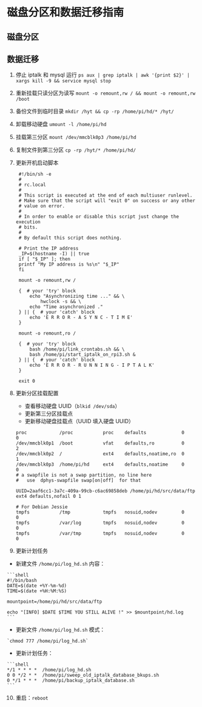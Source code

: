 # 磁盘分区和数据迁移指南

## 磁盘分区

## 数据迁移

1. 停止 iptalk 和 mysql 运行
   `ps aux | grep iptalk | awk '{print $2}' | xargs kill -9 && service mysql stop`

2. 重新挂载只读分区为读写
   `mount -o remount,rw / && mount -o remount,rw /boot`

3. 备份文件到临时目录
   `mkdir /hyt && cp -rp /home/pi/hd/* /hyt/`

4. 卸载移动硬盘
   `umount -l /home/pi/hd`

5. 挂载第三分区
   `mount /dev/mmcblk0p3 /home/pi/hd`

6. 复制文件到第三分区
   `cp -rp /hyt/* /home/pi/hd/`

7. 更新开机启动脚本
   ```shell
    #!/bin/sh -e
    #
    # rc.local
    #
    # This script is executed at the end of each multiuser runlevel.
    # Make sure that the script will "exit 0" on success or any other
    # value on error.
    #
    # In order to enable or disable this script just change the execution
    # bits.
    #
    # By default this script does nothing.

    # Print the IP address
    _IP=$(hostname -I) || true
    if [ "$_IP" ]; then
    printf "My IP address is %s\n" "$_IP"
    fi

    mount -o remount,rw /

    {  # your 'try' block
        echo "Asynchronizing time ..." && \
            hwclock -s && \
        echo "Time asynchronized ."
    } || {  # your 'catch' block
        echo 'E R R O R - A S Y N C - T I M E'
    }

    mount -o remount,ro /

    {  # your 'try' block
        bash /home/pi/link_crontabs.sh && \
        bash /home/pi/start_iptalk_on_rpi3.sh &
    } || {  # your 'catch' block
        echo 'E R R O R - R U N N I N G - I P T A L K'
    }

    exit 0
   ```

8. 更新分区挂载配置
   - 查看移动硬盘 UUID（`blkid /dev/sda`）
   - 更新第三分区挂载点
   - 更新移动硬盘挂载点（UUID 填入硬盘 UUID）
    
    ```shell
    proc            /proc           proc    defaults             0       0
    /dev/mmcblk0p1  /boot           vfat    defaults,ro          0       2
    /dev/mmcblk0p2  /               ext4    defaults,noatime,ro  0       1
    /dev/mmcblk0p3  /home/pi/hd     ext4    defaults,noatime     0       0
    # a swapfile is not a swap partition, no line here
    #   use  dphys-swapfile swap[on|off]  for that

    UUID=2aaf6cc1-3a7c-409a-99cb-c6ac69858deb /home/pi/hd/src/data/ftp ext4 defaults,nofail 0 1

    # For Debian Jessie
    tmpfs           /tmp            tmpfs   nosuid,nodev         0       0
    tmpfs           /var/log        tmpfs   nosuid,nodev         0       0
    tmpfs           /var/tmp        tmpfs   nosuid,nodev         0       0
    ```

9.  更新计划任务
   - 新建文件 `/home/pi/log_hd.sh` 内容：
   
    ```shell
    #!/bin/bash
    DATE=$(date +%Y-%m-%d)
    TIME=$(date +%H:%M:%S)

    mountpoint=/home/pi/hd/src/data/ftp

    echo "[INFO] $DATE $TIME YOU STILL ALIVE !" >> $mountpoint/hd.log
    ```
    
   - 更新文件 `/home/pi/log_hd.sh` 模式：
     
    `chmod 777 /home/pi/log_hd.sh`
   
   - 更新计划任务：
    
    ```shell
    */1 * * * *  /home/pi/log_hd.sh
    0 0 */2 * *  /home/pi/sweep_old_iptalk_database_bkups.sh
    0 */1 * * *  /home/pi/backup_iptalk_database.sh
    ```

10. 重启：`reboot`